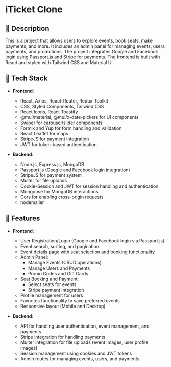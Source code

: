 # iTicket Clone

## 📌 Description

This is a project that allows users to explore events, book seats, make payments, and more. It includes an admin panel for managing events, users, payments, and promotions. The project integrates Google and Facebook login using Passport.js and Stripe for payments. The frontend is built with React and styled with Tailwind CSS and Material UI.

## 🔧 Tech Stack

- **Frontend**:
  - React, Axios, React-Router, Redux-Toolkit
  - CSS, Styled Components, Tailwind CSS
  - React Icons, React Toastify
  - @mui/material, @mui/x-date-pickers for UI components
  - Swiper for carousel/slider components
  - Formik and Yup for form handling and validation
  - React Leaflet for maps
  - StripeJS for payment integration
  - JWT for token-based authentication

- **Backend**:
  - Node.js, Express.js, MongoDB
  - Passport.js (Google and Facebook login integration)
  - StripeJS for payment system
  - Multer for file uploads
  - Cookie-Session and JWT for session handling and authentication
  - Mongoose for MongoDB interactions
  - Cors for enabling cross-origin requests
  - nodemailer

## 🚀 Features

- **Frontend**:
  - User Registration/Login (Google and Facebook login via Passport.js)
  - Event search, sorting, and pagination
  - Event details page with seat selection and booking functionality
  - Admin Panel:
    - Manage Events (CRUD operations)
    - Manage Users and Payments
    - Promo Codes and Gift Cards
  - Seat Booking and Payment:
    - Select seats for events
    - Stripe payment integration
  - Profile management for users
  - Favorites functionality to save preferred events
  - Responsive layout (Mobile and Desktop)

- **Backend**:
  - API for handling user authentication, event management, and payments
  - Stripe integration for handling payments
  - Multer integration for file uploads (event images, user profile images)
  - Session management using cookies and JWT tokens
  - Admin routes for managing events, users, and payments